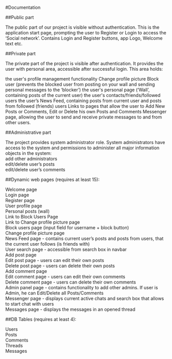 #Documentation

##Public part

The public part of our project is visible without authentication. This is the application start page, prompting the user to Register or Login to access the ‘Social network’. Contains Login and Register buttons, app Logo, Welcome text etc.

##Private part

The private part of the project is visible after authentication. It provides the user with personal area, accessible after successful login. This area holds: 

the user's profile management functionality 
Change profile picture 
Block user (prevents the blocked user from posting on your wall and sending personal messages to the ‘blocker’) 
the user's personal page (‘Wall’, containing posts of the current user) 
the user's contacts/friends/followed users
the user’s News Feed, containing posts from current user and posts from followed (friends) users
Links to pages that allow the user to Add New Posts or Comments, Edit or Delete his own Posts and Comments
Messenger page, allowing the user to send and receive private messages to and from other users.

##Administrative part

The project provides system administrator role. System administrators have access to the system and permissions to administer all major information objects in the system:  
add other administrators  
edit/delete user’s posts  
edit/delete user’s comments  

##Dynamic web pages (requires at least 15):

Welcome page  
Login page  
Register page  
User profile page  
Personal posts (wall)  
Link to Block Users Page   
Link to Change profile picture page  
Block users page (input field for username + block button)  
Change profile picture page  
News Feed page - contains current user’s posts and posts from users, that the current user follows (is friends with)  
User search page - accessible from search box in navbar  
Add post page  
Edit post page - users can edit their own posts  
Delete post page - users can delete their own posts  
Add comment page  
Edit comment page - users can edit their own comments  
Delete comment page - users can delete their own comments  
Admin panel page - contains functionality to add other admins. If user is Admin, he can Edit/Delete all Posts/Comments  
Messenger page - displays current active chats and search box that allows to start chat with users  
Messages page - displays the messages in an opened thread  

##DB Tables (requires at least 4):

Users  
Posts  
Comments  
Threads  
Messages  
